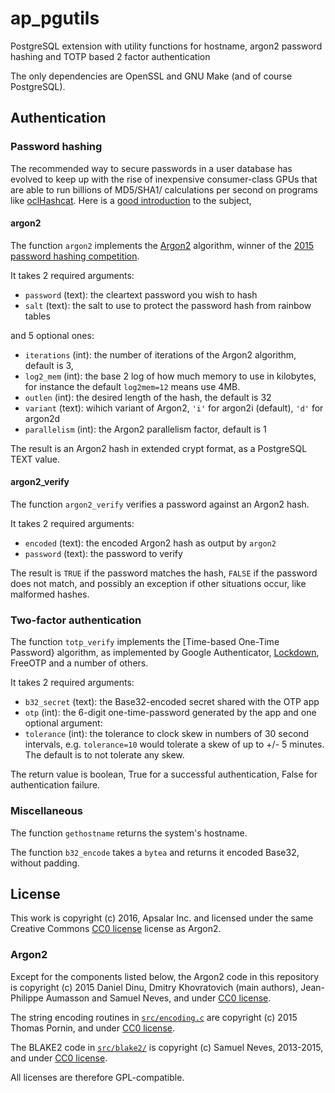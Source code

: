 # ap_pgutils
PostgreSQL extension with utility functions for hostname, argon2 password
hashing and TOTP based 2 factor authentication

The only dependencies are OpenSSL and GNU Make (and of course PostgreSQL).

## Authentication

### Password hashing

The recommended way to secure passwords in a user database has evolved to keep
up with the rise of inexpensive consumer-class GPUs that are able to run
billions of MD5/SHA1/ calculations per second on programs like
[oclHashcat](http://hashcat.net/oclhashcat/). Here is a
[good introduction](https://hynek.me/articles/storing-passwords/) to the
subject,

#### argon2

The function `argon2` implements the
[Argon2](https://en.wikipedia.org/wiki/Argon2) algorithm, winner of the
[2015 password hashing competition](https://password-hashing.net/).

It takes 2 required arguments:

* `password` (text): the cleartext password you wish to hash
* `salt` (text): the salt to use to protect the password hash from rainbow
  tables
  
and 5 optional ones:

* `iterations` (int): the number of iterations of the Argon2 algorithm,
  default is 3,
* `log2_mem` (int): the base 2 log of how much memory to use in kilobytes, for
  instance the default `log2mem=12` means use 4MB.
* `outlen` (int): the desired length of the hash, the default is 32
* `variant` (text): wihich variant of Argon2, `'i'` for argon2i (default),
  `'d'` for argon2d
* `parallelism` (int): the Argon2 parallelism factor, default is 1

The result is an Argon2 hash in extended crypt format, as a PostgreSQL TEXT
value.

#### argon2_verify

The function `argon2_verify` verifies a password against an Argon2 hash.

It takes 2 required arguments:

* `encoded` (text): the encoded Argon2 hash as output by `argon2`
* `password` (text): the password to verify

The result is `TRUE` if the password matches the hash, `FALSE` if the password
does not match, and possibly an exception if other situations occur, like
malformed hashes.

### Two-factor authentication

The function `totp_verify` implements the [Time-based One-Time Password}
algorithm, as implemented by Google Authenticator,
[Lockdown](http://cocoaapp.com/lockdown/), FreeOTP and a number of others.

It takes 2 required arguments:

* `b32_secret` (text): the Base32-encoded secret shared with the OTP app
* `otp` (int): the 6-digit one-time-password generated by the app
  and one optional argument:
* `tolerance` (int): the tolerance to clock skew in numbers of 30 second
  intervals, e.g. `tolerance=10` would tolerate
  a skew of up to +/- 5 minutes. The default is to not tolerate any skew.

The return value is boolean, True for a successful authentication, False for
authentication failure.

### Miscellaneous

The function `gethostname` returns the system's hostname.

The function `b32_encode` takes a `bytea` and returns it encoded Base32,
without padding.

## License

This work is copyright (c) 2016, Apsalar Inc. and licensed under the same
Creative Commons
[CC0 license](https://creativecommons.org/about/cc0) license as Argon2.

### Argon2

Except for the components listed below, the Argon2 code in this
repository is copyright (c) 2015 Daniel Dinu, Dmitry Khovratovich (main
authors), Jean-Philippe Aumasson and Samuel Neves, and under
[CC0 license](https://creativecommons.org/about/cc0).

The string encoding routines in [`src/encoding.c`](src/encoding.c) are
copyright (c) 2015 Thomas Pornin, and under [CC0
license](https://creativecommons.org/about/cc0).

The BLAKE2 code in [`src/blake2/`](src/blake2) is copyright (c) Samuel
Neves, 2013-2015, and under [CC0
license](https://creativecommons.org/about/cc0).

All licenses are therefore GPL-compatible.
